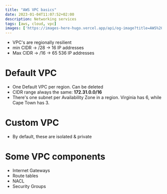 ```yaml
---
title: "AWS VPC basics"
date: 2023-01-04T11:07:52+02:00
description: Networking services
tags: [aws, cloud, vpc]
images: ['https://images-here-hugo.vercel.app/api/og-image?title=AWS%20VPC%20basics']
---
```


- VPC's are regionally resilient
- min CIDR -> /28 -> 16 IP addresses
- Max CIDR -> /16 -> 65 536 IP addresses

# Default VPC

- One Default VPC per region. Can be deleted
- CIDR range always the same: **172.31.0.0/16**
- There's one subnet per Availability Zone in a region. Virginia has 6, while Cape Town has 3.

# Custom VPC

- By default, these are isolated & private

# Some VPC components

- Internet Gateways
- Route tables
- NACL
- Security Groups
